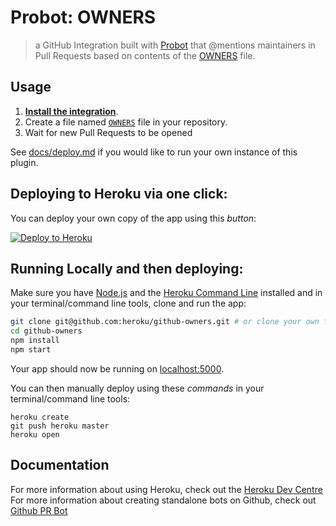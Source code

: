 # Probot: OWNERS

> a GitHub Integration built with [Probot](https://github.com/probot/probot) that @mentions maintainers in Pull Requests based on contents of the [OWNERS](https://github.com/bkeepers/owners) file.

## Usage

1. **[Install the integration](https://github.com/integration/labour-github-owner-bot)**.
2. Create a file named [`OWNERS`](/OWNERS) file in your repository.
3. Wait for new Pull Requests to be opened

See [docs/deploy.md](docs/deploy.md) if you would like to run your own instance of this plugin.

## Deploying to Heroku via one click:
You can deploy your own copy of the app using this *button*:

[![Deploy to Heroku](https://www.herokucdn.com/deploy/button.png)](https://www.heroku.com/deploy/?template=https://github.com/labourdigital/github-owners)

## Running Locally and then deploying:

Make sure you have [Node.js](http://nodejs.org/) and the [Heroku Command Line](https://devcenter.heroku.com/articles/heroku-cli) installed and in your terminal/command line tools, clone and run the app:

```sh
git clone git@github.com:heroku/github-owners.git # or clone your own fork
cd github-owners
npm install
npm start
```

Your app should now be running on [localhost:5000](http://localhost:5000/).

You can then manually deploy using these *commands* in your terminal/command line tools:
```
heroku create
git push heroku master
heroku open
```

## Documentation

For more information about using Heroku, check out the [Heroku Dev Centre](https://devcenter.heroku.com/)
For more information about creating standalone bots on Github, check out [Github PR Bot](https://github.com/probot/probot/blob/master/docs/deployment.md)
